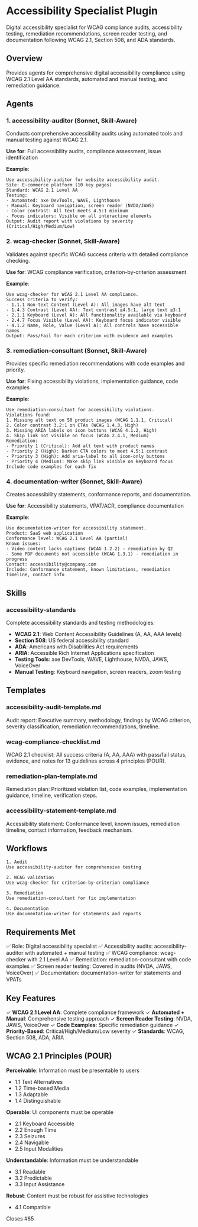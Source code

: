# Accessibility Specialist Plugin

Digital accessibility specialist for WCAG compliance audits, accessibility testing, remediation recommendations, screen reader testing, and documentation following WCAG 2.1, Section 508, and ADA standards.

## Overview

Provides agents for comprehensive digital accessibility compliance using WCAG 2.1 Level AA standards, automated and manual testing, and remediation guidance.

## Agents

### 1. accessibility-auditor (Sonnet, Skill-Aware)
Conducts comprehensive accessibility audits using automated tools and manual testing against WCAG 2.1.

**Use for**: Full accessibility audits, compliance assessment, issue identification

**Example**:
```
Use accessibility-auditor for website accessibility audit.
Site: E-commerce platform (10 key pages)
Standard: WCAG 2.1 Level AA
Testing:
- Automated: axe DevTools, WAVE, Lighthouse
- Manual: Keyboard navigation, screen reader (NVDA/JAWS)
- Color contrast: All text meets 4.5:1 minimum
- Focus indicators: Visible on all interactive elements
Output: Audit report with violations by severity (Critical/High/Medium/Low)
```

### 2. wcag-checker (Sonnet, Skill-Aware)
Validates against specific WCAG success criteria with detailed compliance checking.

**Use for**: WCAG compliance verification, criterion-by-criterion assessment

**Example**:
```
Use wcag-checker for WCAG 2.1 Level AA compliance.
Success criteria to verify:
- 1.1.1 Non-text Content (Level A): All images have alt text
- 1.4.3 Contrast (Level AA): Text contrast ≥4.5:1, large text ≥3:1
- 2.1.1 Keyboard (Level A): All functionality available via keyboard
- 2.4.7 Focus Visible (Level AA): Keyboard focus indicator visible
- 4.1.2 Name, Role, Value (Level A): All controls have accessible names
Output: Pass/Fail for each criterion with evidence and examples
```

### 3. remediation-consultant (Sonnet, Skill-Aware)
Provides specific remediation recommendations with code examples and priority.

**Use for**: Fixing accessibility violations, implementation guidance, code examples

**Example**:
```
Use remediation-consultant for accessibility violations.
Violations found:
1. Missing alt text on 50 product images (WCAG 1.1.1, Critical)
2. Color contrast 3.2:1 on CTAs (WCAG 1.4.3, High)
3. Missing ARIA labels on icon buttons (WCAG 4.1.2, High)
4. Skip link not visible on focus (WCAG 2.4.1, Medium)
Remediation:
- Priority 1 (Critical): Add alt text with product names
- Priority 2 (High): Darken CTA colors to meet 4.5:1 contrast
- Priority 3 (High): Add aria-label to all icon-only buttons
- Priority 4 (Medium): Make skip link visible on keyboard focus
Include code examples for each fix
```

### 4. documentation-writer (Sonnet, Skill-Aware)
Creates accessibility statements, conformance reports, and documentation.

**Use for**: Accessibility statements, VPAT/ACR, compliance documentation

**Example**:
```
Use documentation-writer for accessibility statement.
Product: SaaS web application
Conformance level: WCAG 2.1 Level AA (partial)
Known issues:
- Video content lacks captions (WCAG 1.2.2) - remediation by Q2
- Some PDF documents not accessible (WCAG 1.3.1) - remediation in progress
Contact: accessibility@company.com
Include: Conformance statement, known limitations, remediation timeline, contact info
```

## Skills

### accessibility-standards
Complete accessibility standards and testing methodologies:
- **WCAG 2.1**: Web Content Accessibility Guidelines (A, AA, AAA levels)
- **Section 508**: US federal accessibility standard
- **ADA**: Americans with Disabilities Act requirements
- **ARIA**: Accessible Rich Internet Applications specification
- **Testing Tools**: axe DevTools, WAVE, Lighthouse, NVDA, JAWS, VoiceOver
- **Manual Testing**: Keyboard navigation, screen readers, zoom testing

## Templates

### accessibility-audit-template.md
Audit report: Executive summary, methodology, findings by WCAG criterion, severity classification, remediation recommendations, timeline.

### wcag-compliance-checklist.md
WCAG 2.1 checklist: All success criteria (A, AA, AAA) with pass/fail status, evidence, and notes for 13 guidelines across 4 principles (POUR).

### remediation-plan-template.md
Remediation plan: Prioritized violation list, code examples, implementation guidance, timeline, verification steps.

### accessibility-statement-template.md
Accessibility statement: Conformance level, known issues, remediation timeline, contact information, feedback mechanism.

## Workflows

```
1. Audit
Use accessibility-auditor for comprehensive testing

2. WCAG validation
Use wcag-checker for criterion-by-criterion compliance

3. Remediation
Use remediation-consultant for fix implementation

4. Documentation
Use documentation-writer for statements and reports
```

## Requirements Met

✅ Role: Digital accessibility specialist
✅ Accessibility audits: accessibility-auditor with automated + manual testing
✅ WCAG compliance: wcag-checker with 2.1 Level AA
✅ Remediation: remediation-consultant with code examples
✅ Screen reader testing: Covered in audits (NVDA, JAWS, VoiceOver)
✅ Documentation: documentation-writer for statements and VPATs

## Key Features

✓ **WCAG 2.1 Level AA**: Complete compliance framework
✓ **Automated + Manual**: Comprehensive testing approach
✓ **Screen Reader Testing**: NVDA, JAWS, VoiceOver
✓ **Code Examples**: Specific remediation guidance
✓ **Priority-Based**: Critical/High/Medium/Low severity
✓ **Standards**: WCAG, Section 508, ADA, ARIA

## WCAG 2.1 Principles (POUR)

**Perceivable**: Information must be presentable to users
- 1.1 Text Alternatives
- 1.2 Time-based Media
- 1.3 Adaptable
- 1.4 Distinguishable

**Operable**: UI components must be operable
- 2.1 Keyboard Accessible
- 2.2 Enough Time
- 2.3 Seizures
- 2.4 Navigable
- 2.5 Input Modalities

**Understandable**: Information must be understandable
- 3.1 Readable
- 3.2 Predictable
- 3.3 Input Assistance

**Robust**: Content must be robust for assistive technologies
- 4.1 Compatible

Closes #85
